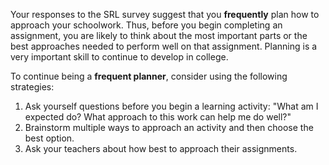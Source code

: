 Your responses to the SRL survey suggest that you **frequently** plan how to approach your schoolwork. Thus, before you begin completing an assignment, you are likely to think about the most important parts or the best approaches needed to perform well on that assignment. Planning is a very important skill to continue to develop in college.

To continue being a **frequent planner**, consider using the following strategies:

1.	Ask yourself questions before you begin a learning activity: "What am I expected do? What approach to this work can help me do well?" 
2.	Brainstorm multiple ways to approach an activity and then choose the best option.
3.	Ask your teachers about how best to approach their assignments. 

